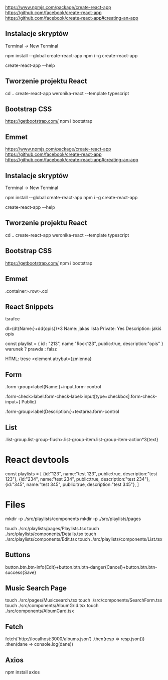 
https://www.npmjs.com/package/create-react-app
https://github.com/facebook/create-react-app
https://github.com/facebook/create-react-app#creating-an-app


## Instalacje skryptów 
Terminal -> New Terminal

npm install --global create-react-app
npm i -g create-react-app

create-react-app --help

## Tworzenie projektu React
cd ..
create-react-app weronika-react --template typescript

## Bootstrap CSS
https://getbootstrap.com/
npm i bootstrap

## Emmet

https://www.npmjs.com/package/create-react-app
https://github.com/facebook/create-react-app
https://github.com/facebook/create-react-app#creating-an-app


## Instalacje skryptów 
Terminal -> New Terminal

npm install --global create-react-app
npm i -g create-react-app

create-react-app --help

## Tworzenie projektu React
cd ..
create-react-app weronika-react --template typescript

## Bootstrap CSS
https://getbootstrap.com/
npm i bootstrap

## Emmet
.container>.row>.col

## React Snippets
tsrafce

dl>(dt{Name:}+dd{opis})*3
Name: jakas lista
Private: Yes
Description: jakiś opis

const playlist = {
  id : "213", name:"Rock123", public:true, description:"opis"
}
warunek ? prawda : falsz

HTML:
<element atrybut="wartość">tresc</element>
<element atrybut={zmienna}

## Form
.form-group>label{Name:}+input.form-control

.form-check>label.form-check-label>input[type=checkbox].form-check-input+{ Public}

.form-group>label{Description:}+textarea.form-control

## List 
.list-group.list-group-flush>.list-group-item.list-group-item-action*3{text}


# React devtools


const playlists = [
    {id:"123", name:"test 123", public:true, description:"test 123"},
    {id:"234", name:"test 234", public:true, description:"test 234"},
    {id:"345", name:"test 345", public:true, description:"test 345"},
]

# Files
mkdir -p ./src/playlists/components
mkdir -p ./src/playlists/pages

touch ./src/playlists/pages/Playlists.tsx
touch ./src/playlists/components/Details.tsx
touch ./src/playlists/components/Edit.tsx
touch ./src/playlists/components/List.tsx

## Buttons
button.btn.btn-info{Edit}+button.btn.btn-danger{Cancel}+button.btn.btn-success{Save}

## Music Search Page

touch ./src/pages/Musicsearch.tsx
touch ./src/components/SearchForm.tsx
touch ./src/components/AlbumGrid.tsx
touch ./src/components/AlbumCard.tsx

## Fetch 
fetch('http://localhost:3000/albums.json')
.then(resp => resp.json())
.then(dane => console.log(dane))

## Axios
npm install axios
